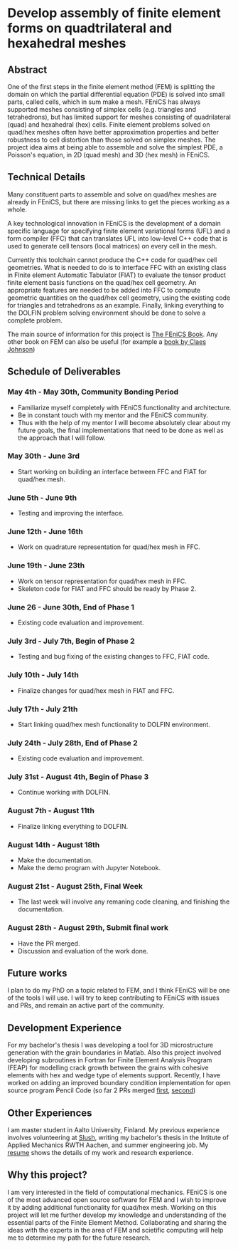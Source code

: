 # Develop assembly of finite element forms on quadtrilateral and hexahedral meshes

## Abstract

One of the first steps in the finite element method (FEM) is splitting the domain on which the partial differential equation (PDE) is solved into small parts, 
called cells, which in sum make a mesh. FEniCS has always supported meshes consisting of simplex cells (e.g. triangles and tetrahedrons),
but has limited support for meshes consisting of quadrilateral (quad) and hexahedral (hex) cells. 
Finite element problems solved on quad/hex meshes often have better approximation properties and better robustness
to cell distortion than those solved on simplex meshes.
The project idea aims at being able to assemble and solve the simplest PDE, a Poisson's equation, in 2D (quad mesh) and 3D (hex mesh) in FEniCS.

## Technical Details

Many constituent parts to assemble and solve on quad/hex meshes are already in FEniCS, but
there are missing links to get the pieces working as a whole.

A key technological innovation in FEniCS is the development of a domain specific language
for specifying finite element variational forms (UFL) and a form compiler (FFC) that can 
translates UFL into low-level C++ code that is used to generate cell tensors (local matrices) on
every cell in the mesh.

Currently this toolchain cannot produce the C++ code for quad/hex cell geometries. What is needed to do is 
to interface FFC with an existing class in FInite element Automatic Tabulator (FIAT) to evaluate the tensor product finite 
element basis functions on the quad/hex cell geometry. An appropriate features
are needed to be added into FFC to compute geometric quantities on the quad/hex cell geometry, using the existing
code for triangles and tetrahedrons as an example. Finally, linking everything to the DOLFIN problem solving 
environment should be done to solve a complete problem.

The main source of information for this project is [The FEniCS Book](https://link.springer.com/book/10.1007%2F978-3-642-23099-8).
Any other book on FEM can also be useful (for example a [book by Claes Johnson](https://www.amazon.com/Numerical-Solution-Differential-Equations-Mathematics/dp/048646900X))

## Schedule of Deliverables

### May 4th - May 30th, **Community Bonding Period**

* Familiarize myself completely with FEniCS functionality and architecture.
* Be in constant touch with my mentor and the FEniCS community.
* Thus with the help of my mentor I will become absolutely clear about my future goals, the final implementations that need to be done as well as the approach that I will follow.

### May 30th - June 3rd

* Start working on building an interface between FFC and FIAT for quad/hex mesh.

### June 5th - June 9th

* Testing and improving the interface.

### June 12th - June 16th

* Work on quadrature representation for quad/hex mesh in FFC.

### June 19th - June 23th

* Work on tensor representation for quad/hex mesh in FFC.
* Skeleton code for FIAT and FFC should be ready by Phase 2.

### June 26 - June 30th, **End of Phase 1**

* Existing code evaluation and improvement.

### July 3rd - July 7th, **Begin of Phase 2**

* Testing and bug fixing of the existing changes to FFC, FIAT code.

### July 10th - July 14th

* Finalize changes for quad/hex mesh in FIAT and FFC.

### July 17th - July 21th

* Start linking quad/hex mesh functionality to DOLFIN environment.

### July 24th - July 28th, **End of Phase 2**

* Existing code evaluation and improvement.

### July 31st - August 4th, **Begin of Phase 3**

* Continue working with DOLFIN.

### August 7th - August 11th

* Finalize linking everything to DOLFIN.

### August 14th - August 18th

* Make the documentation.
* Make the demo program with Jupyter Notebook.

### August 21st - August 25th, **Final Week**

* The last week will involve any remaning code cleaning, and finishing the documentation.

### August 28th - August 29th, **Submit final work**

* Have the PR merged.
* Discussion and evaluation of the work done.

## Future works

I plan to do my PhD on a topic related to FEM, and I think FEniCS will be one of the tools I will use.
I will try to keep contributing to FEniCS with issues and PRs, and remain an active part of the community.

## Development Experience

For my bachelor's thesis I was developing a tool for 3D microstructure generation with the grain boundaries in Matlab.
Also this project involved developing subroutines in Fortran for Finite Element Analysis Program (FEAP) for modelling crack growth between the grains with cohesive elements with hex and wedge type of elements support.
Recently, I have worked on adding an improved boundary condition implementation for open source program Pencil Code (so far 2 PRs merged [first](https://github.com/pencil-code/pencil-code/pull/15), [second](https://github.com/pencil-code/pencil-code/pull/16))

## Other Experiences

I am master student in Aalto University, Finland. My previous experience involves volunteering at [Slush](http://www.slush.org/), writing my bachelor's thesis in the Intitute of Applied Mechanics RWTH Aachen, and summer engineering job.
My [resume](https://drive.google.com/open?id=0B7_NVEEiR5wUNkpKRlkwQ2dQeDg) shows the details of my work and research experience.

## Why this project?

I am very interested in the field of computational mechanics. FEniCS is one of the most advanced open source software for FEM and I wish to improve it by adding additional functionality for quad/hex mesh.
Working on this project will let me further develop my knowledge and understanding of the essential parts of the Finite Element Method.
Collaborating and sharing the ideas with the experts in the area of FEM and scietific computing will help me to determine my path for the future research.

